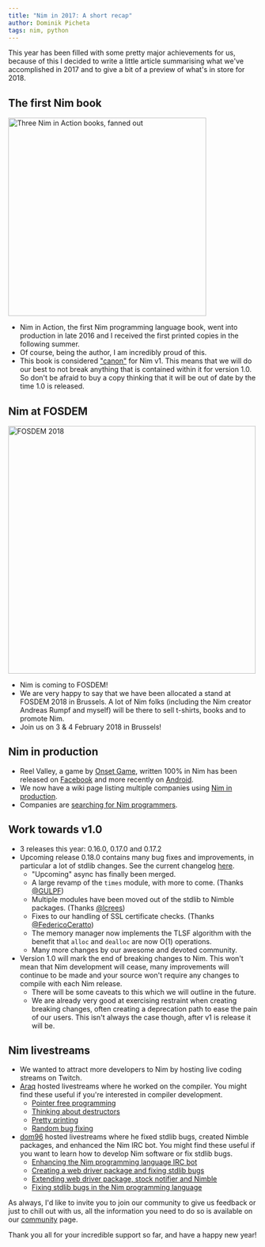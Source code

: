 ```yaml
---
title: "Nim in 2017: A short recap"
author: Dominik Picheta
tags: nim, python
---
```


This year has been filled with some pretty major achievements for us, because
of this I decided to write a little article summarising what we've accomplished
in 2017 and to give a bit of a preview of what's in store for 2018.

## The first Nim book

<div class="center">
  <a href="https://book.picheta.me/">
    <img src="https://pbs.twimg.com/media/DHI3ogxXsAAvrRE.jpg:large" alt="Three Nim in Action books, fanned out" width="400"/>
  </a>
</div>

* Nim in Action, the first Nim programming language book, went into production
  in late 2016 and I received the first printed copies in the following summer.
* Of course, being the author, I am incredibly proud of this.
* This book is considered ["canon"](https://en.wikipedia.org/wiki/Canon_(fiction))
  for Nim v1. This means that we will do our
  best to not break anything that is contained within it for version 1.0.
  So don't be
  afraid to buy a copy thinking that it will be out of date by the time 1.0
  is released.

## Nim at FOSDEM

<div class="center">
  <a href="https://fosdem.org/2018/stands/">
    <img src="https://fosdem.org/2018/support/promote/wide.png" alt="FOSDEM 2018" width="500"/>
  </a>
</div>

* Nim is coming to FOSDEM!
* We are very happy to say that we have been allocated a stand at FOSDEM 2018
  in Brussels. A lot of Nim folks (including the Nim creator Andreas Rumpf and
  myself) will be there to sell t-shirts, books and to promote Nim.
* Join us on 3 & 4 February 2018 in Brussels!

## Nim in production

* Reel Valley, a game by [Onset Game](https://onsetgame.com/), written 100%
  in Nim has been released on
  [Facebook](https://apps.facebook.com/reelvalley/?utm_source=nim_2017) and
  more recently on
  [Android](https://play.google.com/store/apps/details?id=com.onsetgame.reelvalley).
* We now have a wiki page listing multiple companies using
  [Nim in production](https://github.com/nim-lang/Nim/wiki/Companies-using-Nim).
* Companies are [searching for Nim programmers](https://forum.nim-lang.org/t/3402).

## Work towards v1.0

* 3 releases this year: 0.16.0, 0.17.0 and 0.17.2
* Upcoming release 0.18.0 contains many bug fixes and improvements, in particular
  a lot of stdlib changes.
  See the current changelog [here](https://github.com/nim-lang/Nim/blob/devel/changelog.md#v0180---ddmmyyyy).
  * "Upcoming" async has finally been merged.
  * A large revamp of the ``times`` module, with more to come.
    (Thanks [@GULPF](https://github.com/GULPF))
  * Multiple modules have been moved out of the stdlib to Nimble packages.
    (Thanks [@lcrees](https://github.com/lcrees/))
  * Fixes to our handling of SSL certificate checks.
    (Thanks [@FedericoCeratto](https://github.com/FedericoCeratto))
  * The memory manager now implements the TLSF algorithm with the benefit that
    ``alloc`` and ``dealloc`` are now O(1) operations.
  * Many more changes by our awesome and devoted community.
* Version 1.0 will mark the end of breaking changes to Nim.
  This won't mean that Nim development will cease, many improvements will
  continue to be made and your source won't require any changes to compile
  with each Nim release.
  * There will be some caveats to this which we will outline in the future.
  * We are already very good at exercising restraint when creating breaking
   changes, often creating a deprecation path to ease the pain of our users.
   This isn't always the case though, after v1 is release it will be.

## Nim livestreams

* We wanted to attract more developers to Nim by hosting live coding streams on Twitch.
* [Araq](https://go.twitch.tv/araq4k) hosted livestreams where he worked on the compiler. You might find
 these useful if you're interested in compiler development.
  * [Pointer free programming](https://www.youtube.com/watch?v=EC9zCXlvY2k)
  * [Thinking about destructors](https://www.youtube.com/watch?v=KNUDGZuqfQM)
  * [Pretty printing](https://www.youtube.com/watch?v=UV38gQfcb9c)
  * [Random bug fixing](https://www.youtube.com/watch?v=E2qlDKm_WzE)
* [dom96](https://go.twitch.tv/d0m96) hosted livestreams where he fixed stdlib bugs, created Nimble packages,
  and enhanced the Nim IRC bot. You might find these useful if you want to
  learn how to develop Nim software or fix stdlib bugs.
  * [Enhancing the Nim programming language IRC bot](https://www.youtube.com/watch?v=CkXZjjWD8EI)
  * [Creating a web driver package and fixing stdlib bugs](https://www.youtube.com/watch?v=583BwZ7uSro)
  * [Extending web driver package, stock notifier and Nimble](https://www.youtube.com/watch?v=UQ4RvUlXIDI)
  * [Fixing stdlib bugs in the Nim programming language](https://www.youtube.com/watch?v=RggcZEXZA-g)

As always, I'd like to invite
you to join our community to give us feedback or just to chill out with us,
all the information you need to do so is available on our
[community](https://nim-lang.org/community.html) page.

Thank you all for your incredible support so far, and have a happy new year!